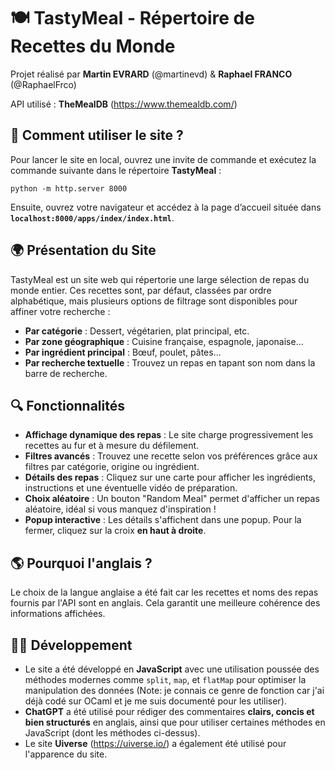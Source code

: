 # 🍽️ TastyMeal - Répertoire de Recettes du Monde
Projet réalisé par **Martin EVRARD** (@martinevd) & **Raphael FRANCO** (@RaphaelFrco)

API utilisé : **TheMealDB** (https://www.themealdb.com/)

## 🚀 Comment utiliser le site ?
Pour lancer le site en local, ouvrez une invite de commande et exécutez la commande suivante dans le répertoire **TastyMeal** :
```
python -m http.server 8000
```
Ensuite, ouvrez votre navigateur et accédez à la page d’accueil située dans **`localhost:8000/apps/index/index.html`**.

## 🌍 Présentation du Site
TastyMeal est un site web qui répertorie une large sélection de repas du monde entier. Ces recettes sont, par défaut, classées par ordre alphabétique, mais plusieurs options de filtrage sont disponibles pour affiner votre recherche :

- **Par catégorie** : Dessert, végétarien, plat principal, etc.
- **Par zone géographique** : Cuisine française, espagnole, japonaise...
- **Par ingrédient principal** : Bœuf, poulet, pâtes...
- **Par recherche textuelle** : Trouvez un repas en tapant son nom dans la barre de recherche.

## 🔍 Fonctionnalités
- **Affichage dynamique des repas** : Le site charge progressivement les recettes au fur et à mesure du défilement.
- **Filtres avancés** : Trouvez une recette selon vos préférences grâce aux filtres par catégorie, origine ou ingrédient.
- **Détails des repas** : Cliquez sur une carte pour afficher les ingrédients, instructions et une éventuelle vidéo de préparation.
- **Choix aléatoire** : Un bouton "Random Meal" permet d'afficher un repas aléatoire, idéal si vous manquez d'inspiration !
- **Popup interactive** : Les détails s'affichent dans une popup. Pour la fermer, cliquez sur la croix **en haut à droite**.

## 🌎 Pourquoi l'anglais ?
Le choix de la langue anglaise a été fait car les recettes et noms des repas fournis par l'API sont en anglais. Cela garantit une meilleure cohérence des informations affichées.

## 👨‍💻 Développement
- Le site a été développé en **JavaScript** avec une utilisation poussée des méthodes modernes comme `split`, `map`, et `flatMap` pour optimiser la manipulation des données (Note: je connais ce genre de fonction car j'ai déjà codé sur OCaml et je me suis documenté pour les utiliser).
- **ChatGPT** a été utilisé pour rédiger des commentaires **clairs, concis et bien structurés** en anglais, ainsi que pour utiliser certaines méthodes en JavaScript (dont les méthodes ci-dessus).
- Le site **Uiverse** (https://uiverse.io/) a également été utilisé pour l'apparence du site.
